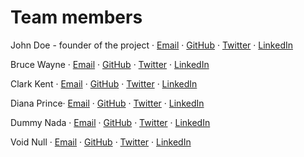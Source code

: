 # Team members

John Doe - founder of the project · [Email](mailto:john.doe@example.com) · [GitHub](https://github.com/JohnDoe1822) · [Twitter](https://twitter.com/JohnDoe1822) · [LinkedIn](https://www.linkedin.com/in/JohnDoe1822)

Bruce Wayne · [Email](mailto:bruce.wayne@WayneEnterprises.com) · [GitHub](https://github.com/BruceWayne1989) · [Twitter](https://twitter.com/BruceWayne1989) · [LinkedIn](https://www.linkedin.com/in/BruceWayne1989)

Clark Kent · [Email](mailto:clark.kent@DailyPlanet.com) · [GitHub](https://github.com/ClarkKent1978) · [Twitter](https://twitter.com/ClarkKent1978) · [LinkedIn](https://www.linkedin.com/in/ClarkKent1978)

Diana Prince· [Email](mailto:diana.prince@UN.org) · [GitHub](https://github.com/DianaPrince2017) · [Twitter](https://twitter.com/DianaPrince2017) · [LinkedIn](https://www.linkedin.com/in/DianaPrince2017)

Dummy Nada · [Email](mailto:dummy.nada@example.com) · [GitHub](https://github.com/DummyNada1833) · [Twitter](https://twitter.com/DummyNada1833) · [LinkedIn](https://www.linkedin.com/in/DummyNada1833)

Void Null · [Email](mailto:void.null@example.com) · [GitHub](https://github.com/VoidNull1844) · [Twitter](https://twitter.com/VoidNull1844) · [LinkedIn](https://www.linkedin.com/in/VoidNull1844)
